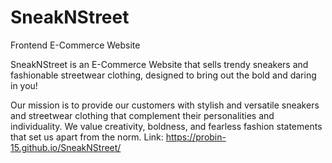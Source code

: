 # SneakNStreet
Frontend E-Commerce Website

SneakNStreet is an E-Commerce Website that sells trendy sneakers and fashionable streetwear clothing, 
designed to bring out the bold and daring in you!

Our mission is to provide our customers with stylish and versatile sneakers and streetwear clothing
that complement their personalities and individuality.
We value creativity, boldness, and fearless fashion statements that set us apart from the norm.
Link: https://probin-15.github.io/SneakNStreet/
